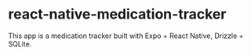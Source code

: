 # react-native-medication-tracker

This app is a medication tracker built with Expo + React Native, Drizzle + SQLite.
